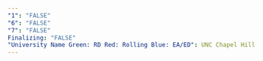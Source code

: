 ```yaml
---
"1": "FALSE"
"6": "FALSE"
"7": "FALSE"
Finalizing: "FALSE"
"University Name Green: RD Red: Rolling Blue: EA/ED": UNC Chapel Hill
---
```

